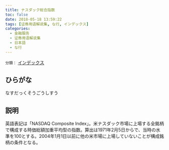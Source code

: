 ```yaml
---
title: ナスダック総合指数
toc: false
date: 2018-05-18 13:59:22
tags: [证券用语解说集, な行, インデックス]
categories:
  - 金融服务
  - 证券用语解说集
  - 日本語
  - な行
---
```


`分類：` [インデックス](/tags/インデックス/)

## ひらがな

なすだっくそうごうしすう

## 説明

英語表記は「NASDAQ Composite Index」。米ナスダック市場に上場する全銘柄で構成する時価総額加重平均型の指数。算出は1971年2月5日からで、当時の水準を100とする。2004年1月1日以前に他の米市場に上場していないことが構成銘柄の条件となる。
